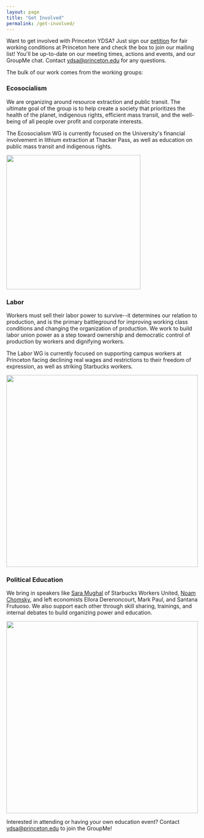 ```yaml
---
layout: page
title: "Get Involved"
permalink: /get-involved/
---
```


Want to get involved with Princeton YDSA? Just sign our [petition](https://forms.gle/78hi8ZDKdDEN1C55A) for fair working conditions at Princeton here and check the box to join our mailing list! You'll be up-to-date on our meeting times, actions and events, and our GroupMe chat. Contact [ydsa@princeton.edu](mailto:ydsa@princeton.edu) for any questions.

The bulk of our work comes from the working groups:

### Ecosocialism

We are organizing around resource extraction and public transit. The ultimate goal of the group is to help create a society that prioritizes the health of the planet, indigenous rights, efficient mass transit, and the well-being of all people over profit and corporate interests.

The Ecosocialism WG is currently focused on the University's financial involvement in lithium extraction at Thacker Pass, as well as education on public mass transit and indigenous rights.

<img src="https://github.com/centralnjdsa-ntc/princetonydsa.github.io/assets/115911467/bd2b41a2-19d4-4ed7-bb10-ffd4955753eb" width="350"/>

### Labor

Workers must sell their labor power to survive--it determines our relation to production, and is the primary battleground for improving working class conditions and changing the organization of production. We work to build labor union power as a step toward ownership and democratic control of production by workers and dignifying workers.

The Labor WG is currently focused on supporting campus workers at Princeton facing declining real wages and restrictions to their freedom of expression, as well as striking Starbucks workers.

<img src="https://github.com/centralnjdsa-ntc/princetonydsa.github.io/assets/115911467/ab1c64f6-8d26-4790-a9c7-c8b8309fa106" width="500"/>

### Political Education

We bring in speakers like [Sara Mughal](https://www.dailyprincetonian.com/article/2022/11/starbucks-organizer-sara-mughal-talks-unionization-ydsa-whig-clio-event) of Starbucks Workers United, [Noam Chomsky](https://www.dailyprincetonian.com/article/2023/04/father-of-modern-linguistics-noam-chomsky-on-politics-and-power-student-activism-2023-princeton), and left economists Ellora Derenoncourt, Mark Paul, and Santana Frutuoso. We also support each other through skill sharing, trainings, and internal debates to build organizing power and education.

<img src="https://github.com/centralnjdsa-ntc/princetonydsa.github.io/assets/115911467/3f9321c6-f19a-4073-9587-b325decf4a96" width="500"/>

Interested in attending or having your own education event? Contact ydsa@princeton.edu to join the GroupMe!
